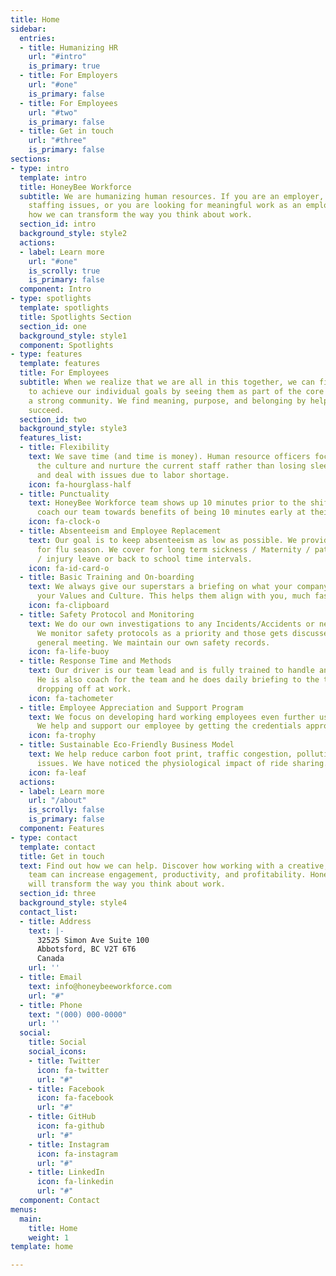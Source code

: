 ```yaml
---
title: Home
sidebar:
  entries:
  - title: Humanizing HR
    url: "#intro"
    is_primary: true
  - title: For Employers
    url: "#one"
    is_primary: false
  - title: For Employees
    url: "#two"
    is_primary: false
  - title: Get in touch
    url: "#three"
    is_primary: false
sections:
- type: intro
  template: intro
  title: HoneyBee Workforce
  subtitle: We are humanizing human resources. If you are an employer, trying to solve
    staffing issues, or you are looking for meaningful work as an employee, find out
    how we can transform the way you think about work.
  section_id: intro
  background_style: style2
  actions:
  - label: Learn more
    url: "#one"
    is_scrolly: true
    is_primary: false
  component: Intro
- type: spotlights
  template: spotlights
  title: Spotlights Section
  section_id: one
  background_style: style1
  component: Spotlights
- type: features
  template: features
  title: For Employees
  subtitle: When we realize that we are all in this together, we can finally begin
    to achieve our individual goals by seeing them as part of the core value of building
    a strong community. We find meaning, purpose, and belonging by helping each other
    succeed.
  section_id: two
  background_style: style3
  features_list:
  - title: Flexibility
    text: We save time (and time is money). Human resource officers focus on building
      the culture and nurture the current staff rather than losing sleep to recruit
      and deal with issues due to labor shortage.
    icon: fa-hourglass-half
  - title: Punctuality
    text: HoneyBee Workforce team shows up 10 minutes prior to the shift start. We
      coach our team towards benefits of being 10 minutes early at their shift.
    icon: fa-clock-o
  - title: Absenteeism and Employee Replacement
    text: Our goal is to keep absenteeism as low as possible. We provide extra coverage
      for flu season. We cover for long term sickness / Maternity / paternity leave
      / injury leave or back to school time intervals.
    icon: fa-id-card-o
  - title: Basic Training and On-boarding
    text: We always give our superstars a briefing on what your company is, what are
      your Values and Culture. This helps them align with you, much faster.
    icon: fa-clipboard
  - title: Safety Protocol and Monitoring
    text: We do our own investigations to any Incidents/Accidents or near misses.
      We monitor safety protocols as a priority and those gets discussed at every
      general meeting. We maintain our own safety records.
    icon: fa-life-buoy
  - title: Response Time and Methods
    text: Our driver is our team lead and is fully trained to handle any kind of emergencies.
      He is also coach for the team and he does daily briefing to the team before
      dropping off at work.
    icon: fa-tachometer
  - title: Employee Appreciation and Support Program
    text: We focus on developing hard working employees even further using appreciation.
      We help and support our employee by getting the credentials approved.
    icon: fa-trophy
  - title: Sustainable Eco-Friendly Business Model
    text: We help reduce carbon foot print, traffic congestion, pollution, and health
      issues. We have noticed the physiological impact of ride sharing.
    icon: fa-leaf
  actions:
  - label: Learn more
    url: "/about"
    is_scrolly: false
    is_primary: false
  component: Features
- type: contact
  template: contact
  title: Get in touch
  text: Find out how we can help. Discover how working with a creative, supportive
    team can increase engagement, productivity, and profitability. HoneyBee Workforce
    will transform the way you think about work.
  section_id: three
  background_style: style4
  contact_list:
  - title: Address
    text: |-
      32525 Simon Ave Suite 100
      Abbotsford, BC V2T 6T6
      Canada
    url: ''
  - title: Email
    text: info@honeybeeworkforce.com
    url: "#"
  - title: Phone
    text: "(000) 000-0000"
    url: ''
  social:
    title: Social
    social_icons:
    - title: Twitter
      icon: fa-twitter
      url: "#"
    - title: Facebook
      icon: fa-facebook
      url: "#"
    - title: GitHub
      icon: fa-github
      url: "#"
    - title: Instagram
      icon: fa-instagram
      url: "#"
    - title: LinkedIn
      icon: fa-linkedin
      url: "#"
  component: Contact
menus:
  main:
    title: Home
    weight: 1
template: home

---
```

